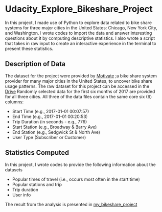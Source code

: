# Udacity_Explore_Bikeshare_Project
In this project, I made use of Python to explore data related to bike share systems for three major cities in the United States: Chicago, New York City, and Washington. 
I wrote codes to import the data and answer interesting questions about it by computing descriptive statistics. 
I also wrote a script that takes in raw input to create an interactive experience in the terminal to present these statistics.

## Description of Data
The dataset for the project were provided by [Motivate](https://www.motivateco.com) ;a bike share system provider for many major cities in the United States, to uncover bike share usage patterns.
The raw dataset for this project can be accessed in the [Drive](https://drive.google.com/drive/folders/16N9oj65eJ382MdLJi0jZgMHCX-A7Uce1?usp=sharing)
Randomly selected data for the first six months of 2017 are provided for all three cities. All three of the data files contain the same core six (6) columns:
* Start Time (e.g., 2017-01-01 00:07:57)
* End Time (e.g., 2017-01-01 00:20:53)
* Trip Duration (in seconds - e.g., 776)
* Start Station (e.g., Broadway & Barry Ave)
* End Station (e.g., Sedgwick St & North Ave)
* User Type (Subscriber or Customer)

## Statistics Computed
In this project, I wrote codes to provide the following information about the datasets
* Popular times of travel (i.e., occurs most often in the start time)
* Popular stations and trip
* Trip duration
* User info

The result from the analysis is presented in [my_bikeshare_project](https://github.com/Elohorokpako/Udacity_Explore_US_Bikeshare_Project/blob/main/bikeshare_project.ipynb)
